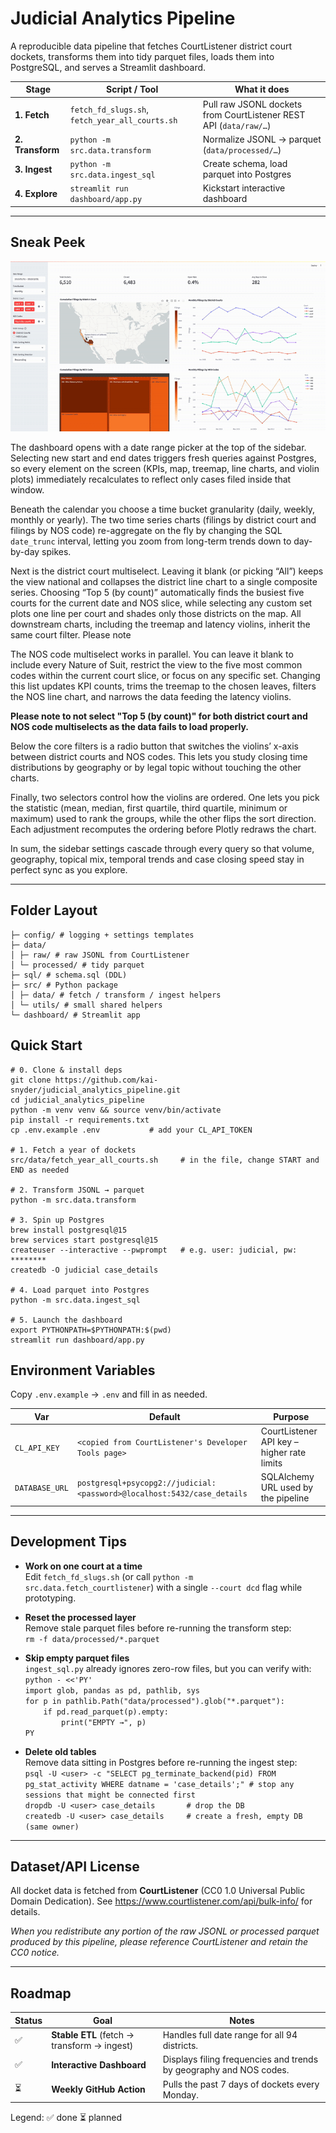 # Judicial Analytics Pipeline

A reproducible data pipeline that fetches CourtListener
district court dockets, transforms them into tidy parquet files, loads them into
PostgreSQL, and serves a Streamlit dashboard.

|       Stage      |                  Script / Tool                  |                          What it does                             |
|------------------|-------------------------------------------------|-------------------------------------------------------------------|
| **1. Fetch**     | `fetch_fd_slugs.sh`, `fetch_year_all_courts.sh` | Pull raw JSONL dockets from CourtListener REST API (`data/raw/…`) |
| **2. Transform** | `python -m src.data.transform`                  | Normalize JSONL → parquet (`data/processed/…`)                    |
| **3. Ingest**    | `python -m src.data.ingest_sql`                 | Create schema, load parquet into Postgres                         |
| **4. Explore**   | `streamlit run dashboard/app.py`                | Kickstart interactive dashboard                                   |

---

## Sneak Peek

![Interactive dashboard showcase](sneak_peek.gif)

The dashboard opens with a date range picker at the top of the sidebar. Selecting new start and end dates triggers fresh queries against Postgres, so every element on the screen (KPIs, map, treemap, line charts, and violin plots) immediately recalculates to reflect only cases filed inside that window.

Beneath the calendar you choose a time bucket granularity (daily, weekly, monthly or yearly). The two time series charts (filings by district court and filings by NOS code) re-aggregate on the fly by changing the SQL `date_trunc` interval, letting you zoom from long-term trends down to day-by-day spikes.

Next is the district court multiselect. Leaving it blank (or picking “All”) keeps the view national and collapses the district line chart to a single composite series. Choosing “Top 5 (by count)” automatically finds the busiest five courts for the current date and NOS slice, while selecting any custom set plots one line per court and shades only those districts on the map. All downstream charts, including the treemap and latency violins, inherit the same court filter. Please note 

The NOS code multiselect works in parallel. You can leave it blank to include every Nature of Suit, restrict the view to the five most common codes within the current court slice, or focus on any specific set. Changing this list updates KPI counts, trims the treemap to the chosen leaves, filters the NOS line chart, and narrows the data feeding the latency violins. 

**Please note to not select "Top 5 (by count)" for both district court and NOS code multiselects as the data fails to load properly.**

Below the core filters is a radio button that switches the violins’ x-axis between district courts and NOS codes. This lets you study closing time distributions by geography or by legal topic without touching the other charts.

Finally, two selectors control how the violins are ordered. One lets you pick the statistic (mean, median, first quartile, third quartile, minimum or maximum) used to rank the groups, while the other flips the sort direction. Each adjustment recomputes the ordering before Plotly redraws the chart.

In sum, the sidebar settings cascade through every query so that volume, geography, topical mix, temporal trends and case closing speed stay in perfect sync as you explore.

---

## Folder Layout

```
├─ config/ # logging + settings templates
├─ data/
│ ├─ raw/ # raw JSONL from CourtListener
│ └─ processed/ # tidy parquet
├─ sql/ # schema.sql (DDL)
├─ src/ # Python package
│ ├─ data/ # fetch / transform / ingest helpers
│ └─ utils/ # small shared helpers
└─ dashboard/ # Streamlit app
```

## Quick Start

```
# 0. Clone & install deps
git clone https://github.com/kai-snyder/judicial_analytics_pipeline.git
cd judicial_analytics_pipeline
python -m venv venv && source venv/bin/activate
pip install -r requirements.txt 
cp .env.example .env           # add your CL_API_TOKEN 

# 1. Fetch a year of dockets
src/data/fetch_year_all_courts.sh     # in the file, change START and END as needed

# 2. Transform JSONL → parquet
python -m src.data.transform

# 3. Spin up Postgres
brew install postgresql@15
brew services start postgresql@15
createuser --interactive --pwprompt   # e.g. user: judicial, pw: ********
createdb -O judicial case_details

# 4. Load parquet into Postgres
python -m src.data.ingest_sql

# 5. Launch the dashboard
export PYTHONPATH=$PYTHONPATH:$(pwd)
streamlit run dashboard/app.py
```

## Environment Variables

Copy `.env.example` → `.env` and fill in as needed.

|      Var       |                             Default                                           | Purpose                                    |
|----------------|-------------------------------------------------------------------------------|--------------------------------------------|
| `CL_API_KEY`   | `<copied from CourtListener's Developer Tools page>`                           | CourtListener API key – higher rate limits |
| `DATABASE_URL` | `postgresql+psycopg2://judicial:<password>@localhost:5432/case_details` | SQLAlchemy URL used by the pipeline        |

---

## Development Tips

- **Work on one court at a time**  
  Edit `fetch_fd_slugs.sh` (or call `python -m src.data.fetch_courtlistener`) with a single `--court dcd` flag while prototyping.

- **Reset the processed layer**  
  Remove stale parquet files before re-running the transform step:  
  `rm -f data/processed/*.parquet`

- **Skip empty parquet files**  
  `ingest_sql.py` already ignores zero-row files, but you can verify with:  
  `python - <<'PY'`  
  `import glob, pandas as pd, pathlib, sys`  
  `for p in pathlib.Path("data/processed").glob("*.parquet"):`  
  `    if pd.read_parquet(p).empty:`  
  `        print("EMPTY →", p)`  
  `PY`

- **Delete old tables**  
  Remove data sitting in Postgres before re-running the ingest step:  
  `psql -U <user> -c "SELECT pg_terminate_backend(pid) FROM pg_stat_activity WHERE datname = 'case_details';" # stop any sessions that might be connected first`  
  `dropdb -U <user> case_details       # drop the DB`  
  `createdb -U <user> case_details     # create a fresh, empty DB (same owner)`

---

## Dataset/API License

All docket data is fetched from **CourtListener**
(CC0 1.0 Universal Public Domain Dedication).
See <https://www.courtlistener.com/api/bulk-info/> for details.

*When you redistribute any portion of the raw JSONL or processed parquet
produced by this pipeline, please reference CourtListener and retain the CC0 notice.*

---

## Roadmap

| Status |                       Goal                  |                                       Notes                               |
|--------|---------------------------------------------|---------------------------------------------------------------------------|
| ✅     | **Stable ETL** (fetch → transform → ingest) | Handles full date range for all 94 districts.                             |
| ✅     | **Interactive Dashboard**                   | Displays filing frequencies and trends by geography and NOS codes.        |
| ⏳     | **Weekly GitHub Action**                    | Pulls the past 7 days of dockets every Monday.                            |

Legend: ✅ done  ⏳ planned